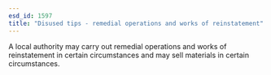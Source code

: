 ```yaml
---
esd_id: 1597
title: "Disused tips - remedial operations and works of reinstatement"
---
```


A local authority may carry out remedial operations and works of reinstatement in certain circumstances and may sell materials in certain circumstances.

